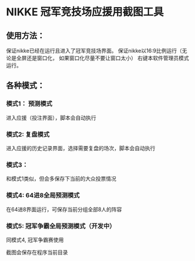 # NIKKE 冠军竞技场应援用截图工具
## 使用方法：

保证nikke已经在运行且进入了冠军竞技场界面。
保证nikke以16:9比例运行（无论是全屏还是窗口化， 如果窗口化尽量不要让窗口太小）
右键本软件管理员模式运行。

## 各种模式：

### 模式1： 预测模式
进入应援（投注界面），脚本会自动执行

### 模式2:  复盘模式
进入应援的历史记录界面，选择需要复盘的场次，脚本会自动执行

### 模式3： 
和模式1类似，但会多保存下当前的大众投票情况

### 模式4: 64进8全局预测模式
在64进8界面运行，可保存当前分组全部8人的阵容

### 模式5: 冠军争霸全局预测模式（开发中）
同模式4, 冠军争霸赛使用

截图会保存在程序当前目录